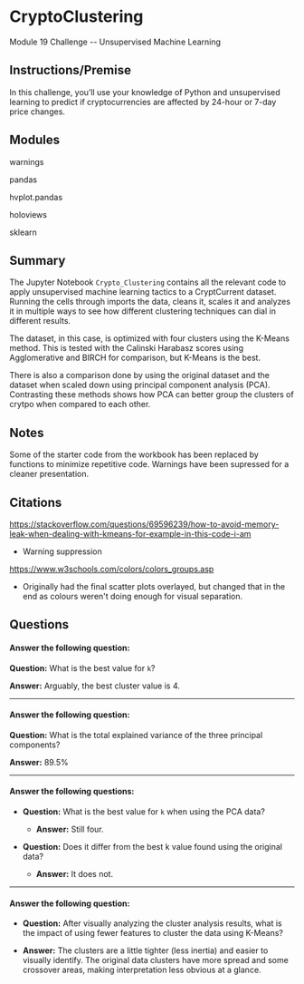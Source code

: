 # CryptoClustering
Module 19 Challenge -- Unsupervised Machine Learning

## Instructions/Premise

In this challenge, you’ll use your knowledge of Python and unsupervised learning to predict if cryptocurrencies are affected by 24-hour or 7-day price changes.

## Modules

warnings

pandas

hvplot.pandas

holoviews

sklearn

## Summary

The Jupyter Notebook `Crypto_Clustering` contains all the relevant code to apply unsupervised machine learning tactics to a CryptCurrent dataset. Running the cells through imports the data, cleans it, scales it and analyzes it in multiple ways to see how different clustering techniques can dial in different results. 

The dataset, in this case, is optimized with four clusters using the K-Means method. This is tested with the Calinski Harabasz scores using Agglomerative and BIRCH for comparison, but K-Means is the best.

There is also a comparison done by using the original dataset and the dataset when scaled down using principal component analysis (PCA). Contrasting these methods shows how PCA can better group the clusters of crytpo when compared to each other. 

## Notes

Some of the starter code from the workbook has been replaced by functions to minimize repetitive code.
Warnings have been supressed for a cleaner presentation.

## Citations

https://stackoverflow.com/questions/69596239/how-to-avoid-memory-leak-when-dealing-with-kmeans-for-example-in-this-code-i-am

- Warning suppression

https://www.w3schools.com/colors/colors_groups.asp

- Originally had the final scatter plots overlayed, but changed that in the end as colours weren't doing enough for visual separation.

## Questions

#### Answer the following question: 

**Question:** What is the best value for `k`?

**Answer:** Arguably, the best cluster value is 4. 

<hr>

#### Answer the following question: 

**Question:** What is the total explained variance of the three principal components?

**Answer:** 89.5%

<hr>

#### Answer the following questions: 

* **Question:** What is the best value for `k` when using the PCA data?

  * **Answer:** Still four.


* **Question:** Does it differ from the best k value found using the original data?

  * **Answer:** It does not.

<hr>

#### Answer the following question: 

  * **Question:** After visually analyzing the cluster analysis results, what is the impact of using fewer features to cluster the data using K-Means?

  * **Answer:** The clusters are a little tighter (less inertia) and easier to visually identify. The original data clusters have more spread and some crossover areas, making interpretation less obvious at a glance. 

